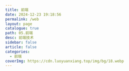 ```yaml
---
title: 前端
date: 2024-12-23 19:18:56
permalink: /web
layout: page
catalogue: true
path: 05.前端
desc: 前端技术
sidebar: false
article: false
categories:
  - 前端
coverImg: https://cdn.luoyuanxiang.top/img/bg/18.webp
---
```

